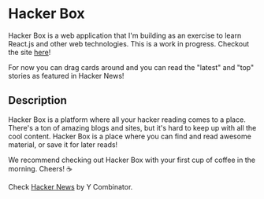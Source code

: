 # Hacker Box

Hacker Box is a web application that I'm building as an exercise to learn React.js and other web technologies. This is a work in progress. Checkout the site [here](https://hacker-react.herokuapp.com/)!

For now you can drag cards around and you can read the "latest" and "top" stories as featured in Hacker News!

## Description

Hacker Box is a platform where all your hacker reading comes to a place. There's a ton of amazing blogs and sites, but it's hard to keep up with all the cool content. Hacker Box is a place where you can find and read awesome material, or save it for later reads!

We recommend checking out Hacker Box with your first cup of coffee in the morning. Cheers! ☕

Check [Hacker News](https://news.ycombinator.com/) by Y Combinator.
